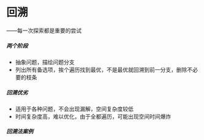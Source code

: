 # 回溯

——每一次探索都是重要的尝试

##### 两个阶段

- 抽象问题，描绘问题分支
- 列出所有备选项，挨个遍历找到最优，不是最优就回溯到前一分支，删除不必要的枝条

##### 回溯优劣

- 适用于各种问题，不会出现漏解，空间复杂度较低
- 时间复杂度高，难以优化，由于全都遍历，可能出现空间时间爆炸

##### 回溯法案例

###### 
